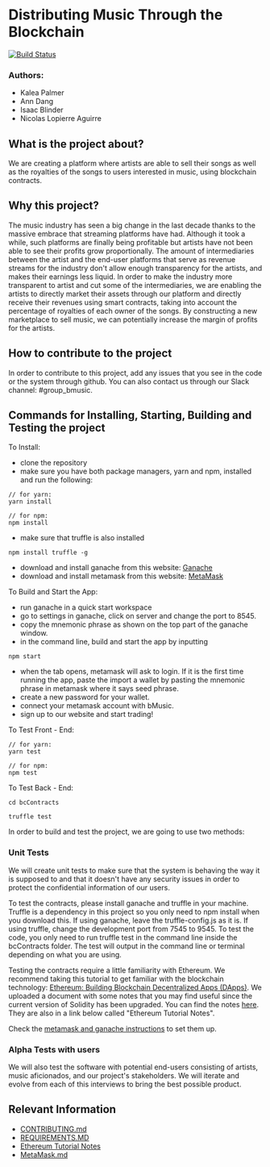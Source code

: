 # Distributing Music Through the Blockchain

[![Build Status](https://travis-ci.com/nyu-software-engineering/music-through-blockchain.svg?branch=master)](https://travis-ci.com/nyu-software-engineering/music-through-blockchain)

### Authors:
- Kalea Palmer
- Ann Dang
- Isaac Blinder
- Nicolas Lopierre Aguirre 

## What is the project about?
We are creating a platform where artists are able to sell their songs as well as the royalties of the songs to users interested in music, using blockchain contracts. 

## Why this project?
The music industry has seen a big change in the last decade thanks to the massive embrace that streaming platforms have had. Although it took a while, such platforms are finally being profitable but artists have not been able to see their profits grow proportionally. The amount of intermediaries between the artist and the end-user platforms that serve as revenue streams for the industry don't allow enough transparency for the artists, and makes their earnings less liquid. In order to make the industry more transparent to artist and cut some of the intermediaries, we are enabling the artists to directly market their assets through our platform and directly receive their revenues using smart contracts, taking into account the percentage of royalties of each owner of the songs. By constructing a new marketplace to sell music, we can potentially increase the margin of profits for the artists.

## How to contribute to the project
In order to contribute to this project, add any issues that you see in the code or the system through github. You can also contact us through our Slack channel: #group_bmusic.


## Commands for Installing, Starting, Building and Testing the project 

To Install: 
- clone the repository
- make sure you have both package managers, yarn and npm, installed and run the following:

```
// for yarn: 
yarn install 

// for npm:
npm install

```
- make sure that truffle is also installed

```
npm install truffle -g
```

- download and install ganache from this website: [Ganache](https://truffleframework.com/ganache)
- download and install metamask from this website: [MetaMask](https://metamask.io/)

To Build and Start the App:

- run ganache in a quick start workspace
- go to settings in ganache, click on server and change the port to 8545.
- copy the mnemonic phrase as shown on the top part of the ganache window.
- in the command line, build and start the app by inputting 

```
npm start
```
- when the tab opens, metamask will ask to login. If it is the first time running the app, paste the import a wallet by pasting the mnemonic phrase in metamask where it says seed phrase. 
- create a new password for your wallet.
- connect your metamask account with bMusic.
- sign up to our website and start trading!

To Test Front - End:

```
// for yarn: 
yarn test 

// for npm:
npm test
```

To Test Back - End:

```
cd bcContracts

truffle test

```
In order to build and test the project, we are going to use two methods:

### Unit Tests
We will create unit tests to make sure that the system is behaving the way it is supposed to and that it doesn't have any security issues in order to protect the confidential information of our users.

To test the contracts, please install ganache and truffle in your machine. Truffle is a dependency in this project so you only need to npm install when you download this. If using ganache, leave the truffle-config.js as it is. If using truffle, change the development port from 7545 to 9545. To test the code, you only need to run truffle test in the command line inside the bcContracts folder. The test will output in the command line or terminal depending on what you are using. 

Testing the contracts require a little familiarity with Ethereum. We recommend taking this tutorial to get familiar with the blockchain technology: [Ethereum: Building Blockchain Decentralized Apps (DApps)](https://www.lynda.com/JavaScript-tutorials/Ethereum-Building-Blockchain-Decentralized-Apps-DApps/706935-2.html). We uploaded a document with some notes that you may find useful since the current version of Solidity has been upgraded. You can find the notes [here](https://github.com/nyu-software-engineering/music-through-blockchain/blob/smartContracts/EthereumTutorialNotes.md). They are also in a link below called "Ethereum Tutorial Notes".

Check the [metamask and ganache instructions](https://github.com/nyu-software-engineering/music-through-blockchain/blob/smartContracts/metamask.md) to set them up.

### Alpha Tests with users
We will also test the software with potential end-users consisting of artists, music aficionados, and our project's stakeholders. We will iterate and evolve from each of this interviews to bring the best possible product.

## Relevant Information
 - [CONTRIBUTING.md](https://github.com/nyu-software-engineering/music-through-blockchain/blob/master/CONTRIBUTING.md)
 - [REQUIREMENTS.MD](https://github.com/nyu-software-engineering/music-through-blockchain/blob/master/REQUIREMENTS.md)
 - [Ethereum Tutorial Notes](https://github.com/nyu-software-engineering/music-through-blockchain/blob/smartContracts/EthereumTutorialNotes.md)
 - [MetaMask.md](https://github.com/nyu-software-engineering/music-through-blockchain/blob/master/metamask.md)
